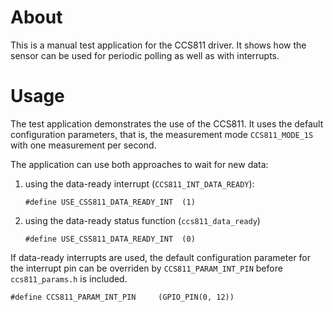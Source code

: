 # About
This is a manual test application for the CCS811 driver. It shows how the
sensor can be used for periodic polling as well as with interrupts.

# Usage

The test application demonstrates the use of the CCS811. It uses the default
configuration parameters, that is, the measurement mode
```CCS811_MODE_1S``` with one measurement per second.

The application can use both approaches to wait for new data:

1. using the data-ready interrupt (```CCS811_INT_DATA_READY```):
    ```
    #define USE_CSS811_DATA_READY_INT  (1)
    ```

2. using the data-ready status function (```ccs811_data_ready```)
    ```
    #define USE_CSS811_DATA_READY_INT  (0)
    ```

If data-ready interrupts are used, the default configuration parameter for the
interrupt pin can be overriden by ```CCS811_PARAM_INT_PIN``` before
```ccs811_params.h``` is included.
```
#define CCS811_PARAM_INT_PIN     (GPIO_PIN(0, 12))
```
